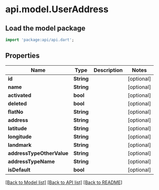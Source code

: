 # api.model.UserAddress

## Load the model package
```dart
import 'package:api/api.dart';
```

## Properties
Name | Type | Description | Notes
------------ | ------------- | ------------- | -------------
**id** | **String** |  | [optional] 
**name** | **String** |  | [optional] 
**activated** | **bool** |  | [optional] 
**deleted** | **bool** |  | [optional] 
**flatNo** | **String** |  | [optional] 
**address** | **String** |  | [optional] 
**latitude** | **String** |  | [optional] 
**longitude** | **String** |  | [optional] 
**landmark** | **String** |  | [optional] 
**addressTypeOtherValue** | **String** |  | [optional] 
**addressTypeName** | **String** |  | [optional] 
**isDefault** | **bool** |  | [optional] 

[[Back to Model list]](../README.md#documentation-for-models) [[Back to API list]](../README.md#documentation-for-api-endpoints) [[Back to README]](../README.md)


